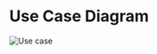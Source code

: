 # Use Case Diagram
![Use case](https://user-images.githubusercontent.com/60928280/161286716-1ed1807f-e06e-403c-894d-afe34511c204.jpg)
